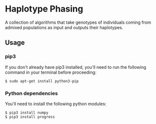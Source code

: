 # Haplotype Phasing

A collection of algorithms that take genotypes of individuals coming from admixed populations as input and outputs their haplotypes.

## Usage
### pip3
If you don't already have pip3 installed, you'll need to run the following command in your terminal before proceeding:
```
$ sudo apt-get install python3-pip
```
### Python dependencies
You'll need to install the following python modules:
```
$ pip3 install numpy
$ pip3 install progress
```
